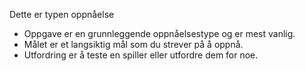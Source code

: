 Dette er typen oppnåelse

* Oppgave er en grunnleggende oppnåelsestype og er mest vanlig.
* Målet er et langsiktig mål som du strever på å oppnå.
* Utfordring er å teste en spiller eller utfordre dem for noe.
